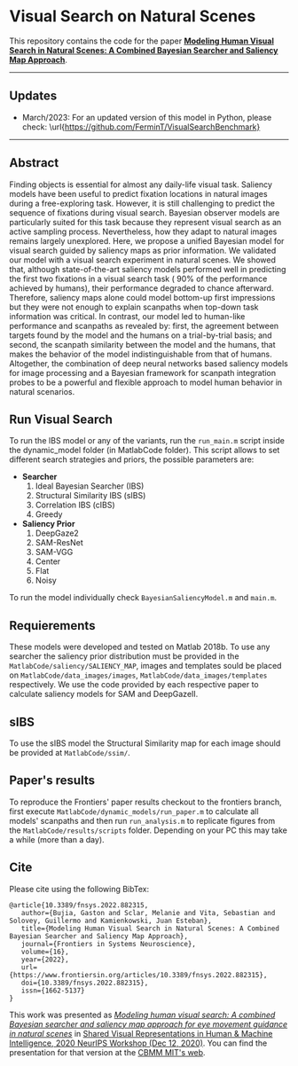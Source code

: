 # Visual Search on Natural Scenes
This repository contains the code for the paper [**Modeling Human Visual Search in Natural Scenes: A Combined Bayesian Searcher and Saliency Map Approach**](https://www.frontiersin.org/articles/10.3389/fnsys.2022.882315/full). 

---
## Updates
* March/2023: For an updated version of this model in Python, please check: \url{https://github.com/FerminT/VisualSearchBenchmark}
---

## Abstract
Finding objects is essential for almost any daily-life visual task. Saliency models have been useful to predict fixation locations in natural images during a free-exploring task. However, it is still challenging to predict the sequence of fixations during visual search. Bayesian observer models are particularly suited for this task because they represent visual search as an active sampling process. Nevertheless, how they adapt to natural images remains largely unexplored. Here, we propose a unified Bayesian model for visual search guided by saliency maps as prior information. We validated our model with a visual search experiment in natural scenes. We showed that, although state-of-the-art saliency models performed well in predicting the first two fixations in a visual search task ( 90% of the performance achieved by humans), their performance degraded to chance afterward. Therefore, saliency maps alone could model bottom-up first impressions but they were not enough to explain scanpaths when top-down task information was critical. In contrast, our model led to human-like performance and scanpaths as revealed by: first, the agreement between targets found by the model and the humans on a trial-by-trial basis; and second, the scanpath similarity between the model and the humans, that makes the behavior of the model indistinguishable from that of humans. Altogether, the combination of deep neural networks based saliency models for image processing and a Bayesian framework for scanpath integration probes to be a powerful and flexible approach to model human behavior in natural scenarios.

## Run Visual Search
To run the IBS model or any of the variants, run the `run_main.m` script inside the dynamic_model folder (in MatlabCode folder). This script allows to set different search strategies and priors, the possible parameters are:

* **Searcher**
	1. Ideal Bayesian Searcher (IBS)
	2. Structural Similarity IBS (sIBS)
	3. Correlation IBS (cIBS)
	4. Greedy 
* **Saliency Prior**
	1. DeepGaze2
	2. SAM-ResNet
	3. SAM-VGG
	4. Center
	5. Flat
	6. Noisy

To run the model individually check `BayesianSaliencyModel.m` and `main.m`.

## Requierements
These models were developed and tested on Matlab 2018b. To use any searcher the saliency prior distribution must be provided in the `MatlabCode/saliency/SALIENCY_MAP`, images and templates sould be placed on `MatlabCode/data_images/images`, `MatlabCode/data_images/templates` 
respectively. We use the code provided by each respective paper to calculate saliency models for SAM and DeepGazeII.

## sIBS
To use the sIBS model the Structural Similarity map for each image should be provided at `MatlabCode/ssim/`.

## Paper's results
To reproduce the Frontiers' paper results checkout to the frontiers branch, first execute `MatlabCode/dynamic_models/run_paper.m` to calculate all models' scanpaths and then run `run_analysis.m` to replicate figures from the `MatlabCode/results/scripts` folder. Depending on your PC this may take a while (more than a day).

## Cite

Please cite using the following BibTex:

```
@article{10.3389/fnsys.2022.882315,
   author={Bujia, Gaston and Sclar, Melanie and Vita, Sebastian and Solovey, Guillermo and Kamienkowski, Juan Esteban},   
   title={Modeling Human Visual Search in Natural Scenes: A Combined Bayesian Searcher and Saliency Map Approach},      
   journal={Frontiers in Systems Neuroscience},
   volume={16},
   year={2022},
   url={https://www.frontiersin.org/articles/10.3389/fnsys.2022.882315},       
   doi={10.3389/fnsys.2022.882315},
   issn={1662-5137}
}
```

This work was presented as [*Modeling human visual search: A combined Bayesian searcher and saliency map approach for eye movement guidance in natural scenes*](https://arxiv.org/pdf/2009.08373) in [Shared Visual Representations in Human & Machine Intelligence,
2020 NeurIPS Workshop (Dec 12, 2020)](https://www.svrhm.com/). You can find the presentation for that version at the [CBMM MIT's web](https://cbmm.mit.edu/video/modeling-human-visual-search-combined-bayesian-searcher-and-saliency-map-approach-eye-movement).

